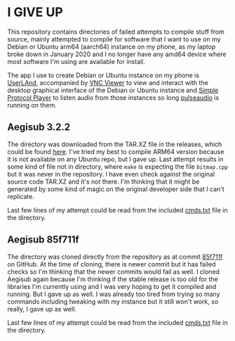 # I GIVE UP
This repository contains directories of failed attempts to compile stuff from source, mainly attempted to compile for software that I want to use on my Debian or Ubuntu arm64 (aarch64) instance on my phone, as my laptop broke down in January 2020 and I no longer have any amd64 device where most software I'm using are available for install.

The app I use to create Debian or Ubuntu instance on my phone is [UserLAnd](https://userland.tech/), accompanied by [VNC Viewer](https://www.realvnc.com/en/connect/download/viewer/) to view and interact with the desktop graphical interface of the Debian or Ubuntu instance and [Simple Protocol Player](https://kaytat.com/?page_id=301) to listen audio from those instances so long [pulseaudio](https://www.freedesktop.org/wiki/Software/PulseAudio/) is running on them.

## Aegisub 3.2.2
The directory was downloaded from the TAR.XZ file in the releases, which could be found [here](https://github.com/Aegisub/Aegisub/releases/tag/v3.2.2). I've tried my best to compile ARM64 version because it is not available on any Ubuntu repo, but I gave up. Last attempt results in some kind of file not in directory, where `make` is expecting the file `bitmap.cpp` but it was never in the repository. I have even check against the original source code TAR.XZ and it's not there. I'm thinking that it might be generated by some kind of magic on the original developer side that I can't replicate.

Last few lines of my attempt could be read from the included [cmds.txt](aegisub-3.2.2/cmds.txt) file in the directory.

## Aegisub 85f711f
The directory was cloned directly from the repository as at commit [85f711f](https://github.com/Aegisub/Aegisub/tree/85f711fccc75f01fd44f25537b8777df10c4b3d1) on GitHub. At the time of cloning, there is newer commit but it haa failed checks so I'm thinking that the newer commits would fail as well. I cloned Aegisub again because I'm thinking if the stable release is too old for the libraries I'm currently using and I was very hoping to get it compiled and running. But I gave up as well. I was already too tired from trying so many commands including tweaking with my instance but it still won't work, so really, I gave up as well.

Last few lines of my attempt could be read from the included [cmds.txt](aegisub-85f711f/cmds.txt) file in the directory.
